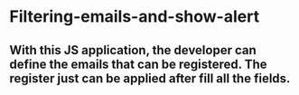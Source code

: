 # Filtering-emails-and-show-alert
## With this JS application, the developer can define the emails that can be registered. The register just can be applied after fill all the fields.
